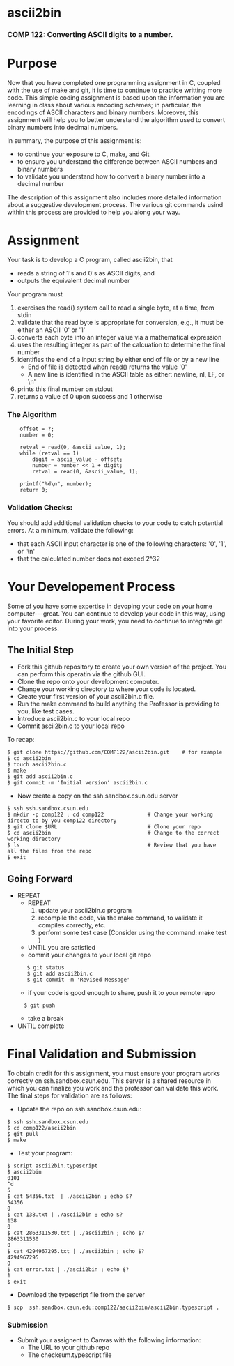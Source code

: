 # ascii2bin

### COMP 122: Converting ASCII digits to a number.


# Purpose
Now that you have completed one programming assignment in C, coupled with the use of make and git, it is time to continue to practice writting more code.  This simple coding assignment is based upon the information you are learning in class about various encoding schemes; in particular, the encodings of ASCII characters and binary numbers.   Moreover, this assignment will help you to better understand the algorithm used to convert binary numbers into decimal numbers.

In summary, the purpose of this assignment is:

* to continue your exposure to C, make, and Git
* to ensure you understand the difference between ASCII numbers and binary numbers
* to validate you understand how to convert a binary number into a decimal number

The description of this assignment also includes more detailed information about a suggestive development process.  The various git commands usind within this process are provided to help you along your way.


# Assignment
Your task is to develop a C program, called ascii2bin, that
  * reads a string of 1's and 0's as ASCII digits, and 
  * outputs the equivalent decimal number 

Your program must
  1. exercises the read() system call to read a single byte, at a time, from stdin
  1. validate that the read byte is appropriate for conversion, e.g., it must be either an ASCII '0' or '1'
  1. converts each byte into an integer value via a mathematical expression
  1. uses the resulting integer as part of the calcuation to determine the final number
  1. identifies the end of a input string by either end of file or by a new line
      *  End of file is detected when read() returns the value '0'
      *  A new line is identified in the ASCII table as either: newline, nl, LF, or \n'
  1. prints this final number on stdout
  1. returns a value of 0 upon success and 1 otherwise


### The Algorithm
```
    offset = ?;
    number = 0;
    
    retval = read(0, &ascii_value, 1);
    while (retval == 1)
        digit = ascii_value - offset;
        number = number << 1 + digit;  
        retval = read(0, &ascii_value, 1);
        
    printf("%d\n", number);
    return 0;
```

### Validation Checks:
You should add additional validation checks to your code to catch potential errors. At a minimum, validate the following:
  * that each ASCII input character is one of the following characters: '0', '1', or '\n'
  * that the calculated number does not exceed 2^32


# Your Developement Process
Some of you have some expertise in devoping your code on your home computer---great.  You can continue to develop your code in this way, using your favorite editor.  During your work, you need to continue to integrate git into your process.  


## The Initial Step
  * Fork this github repository to create your own version of the project.  You can perform this operatin via the github GUI.
  * Clone the repo onto your development computer.
  * Change your working directory to where your code is located.
  * Create your first version of your ascii2bin.c file.
  * Run the make command to build anything the Professor is providing to you, like test cases.
  * Introduce ascii2bin.c to your local repo
  * Commit ascii2bin.c to your local repo

To recap:
```
$ git clone https://github.com/COMP122/ascii2bin.git    # for example
$ cd ascii2bin
$ touch ascii2bin.c
$ make
$ git add ascii2bin.c
$ git commit -m 'Initial version' ascii2bin.c
```

  * Now create a copy on the ssh.sandbox.csun.edu server
```
$ ssh ssh.sandbox.csun.edu
$ mkdir -p comp122 ; cd comp122              # Change your working directo to by you comp122 directory
$ git clone $URL                             # Clone your repo
$ cd ascii2bin                               # Change to the correct working directory
$ ls                                         # Review that you have all the files from the repo
$ exit
```

## Going Forward

* REPEAT
    * REPEAT
      1. update your ascii2bin.c program
      1. recompile the code, via the make command, to validate it compiles correctly, etc.
      1. perform some test case  (Consider using the command:  make test )
    * UNTIL you are satisfied 
    * commit your changes to your local git repo
    ```
       $ git status
       $ git add ascii2bin.c
       $ git commit -m 'Revised Message'
    ```
    * if your code is good enough to share, push it to your remote repo
    ```
      $ git push
    ```
    * take a break
* UNTIL complete


# Final Validation and Submission
To obtain credit for this assignment, you must ensure your program works correctly on ssh.sandbox.csun.edu.  This server is a shared resource in which you can finalize you work and the professor can validate this work.  The final steps for validation are as follows:

* Update the repo on ssh.sandbox.csun.edu:
```
$ ssh ssh.sandbox.csun.edu
$ cd comp122/ascii2bin
$ git pull
$ make    
```

* Test your program:
```
$ script ascii2bin.typescript 
$ ascii2bin
0101
^d
5
$ cat 54356.txt  | ./ascii2bin ; echo $?
54356
0
$ cat 138.txt | ./ascii2bin ; echo $?
138
0
$ cat 2863311530.txt | ./ascii2bin ; echo $?
2863311530
0
$ cat 4294967295.txt | ./ascii2bin ; echo $?
4294967295
0
$ cat error.txt | ./ascii2bin ; echo $?
1
$ exit
```
* Download the typescript file from the server
```
$ scp  ssh.sandbox.csun.edu:comp122/ascii2bin/ascii2bin.typescript .
```

### Submission
* Submit your assignent to Canvas with the following information:
  * The URL to your github repo
  * The checksum.typescript file

